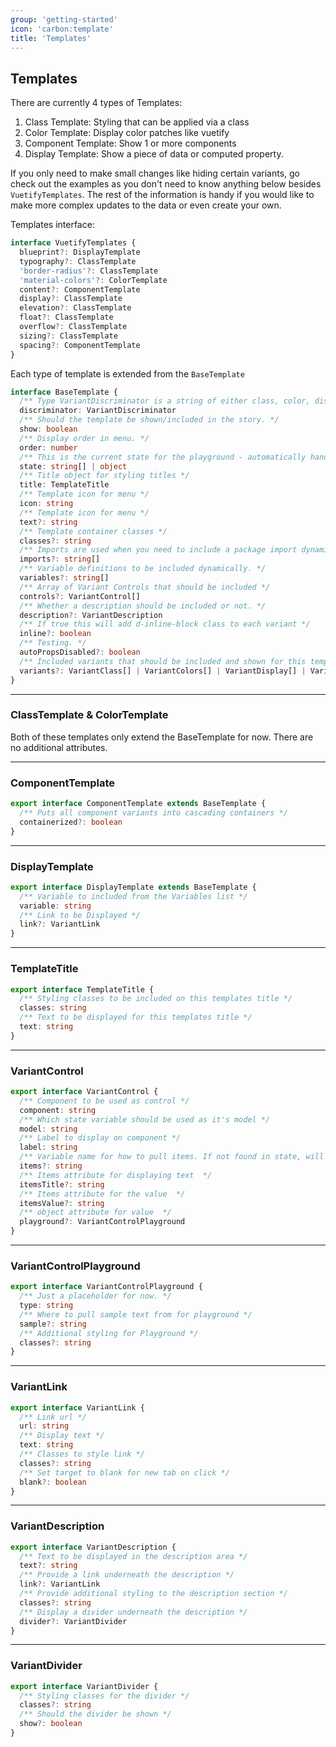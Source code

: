 ```yaml
---
group: 'getting-started'
icon: 'carbon:template'
title: 'Templates'
---
```


## Templates

There are currently 4 types of Templates:

1. Class Template: Styling that can be applied via a class
2. Color Template: Display color patches like vuetify
3. Component Template: Show 1 or more components
4. Display Template: Show a piece of data or computed property.

If you only need to make small changes like hiding certain variants, go check out the examples as you don't need to know anything below besides `VuetifyTemplates`. The rest of the information is handy if you would like to make more complex updates to the data or even create your own.

Templates interface:

```typescript
interface VuetifyTemplates {
  blueprint?: DisplayTemplate
  typography?: ClassTemplate
  'border-radius'?: ClassTemplate
  'material-colors'?: ColorTemplate
  content?: ComponentTemplate
  display?: ClassTemplate
  elevation?: ClassTemplate
  float?: ClassTemplate
  overflow?: ClassTemplate
  sizing?: ClassTemplate
  spacing?: ComponentTemplate
}
```

Each type of template is extended from the `BaseTemplate`

```typescript
interface BaseTemplate {
  /** Type VariantDiscriminator is a string of either class, color, display, component and is just a quick reference */
  discriminator: VariantDiscriminator
  /** Should the template be shown/included in the story. */
  show: boolean
  /** Display order in menu. */
  order: number
  /** This is the current state for the playground - automatically handled */
  state: string[] | object
  /** Title object for styling titles */
  title: TemplateTitle
  /** Template icon for menu */
  icon: string
  /** Template icon for menu */
  text?: string
  /** Template container classes */
  classes?: string
  /** Imports are used when you need to include a package import dynamically. */
  imports?: string[]
  /** Variable definitions to be included dynamically. */
  variables?: string[]
  /** Array of Variant Controls that should be included */
  controls?: VariantControl[]
  /** Whether a description should be included or not. */
  description?: VariantDescription
  /** If true this will add d-inline-block class to each variant */
  inline?: boolean
  /** Testing. */
  autoPropsDisabled?: boolean
  /** Included variants that should be included and shown for this template */
  variants?: VariantClass[] | VariantColors[] | VariantDisplay[] | VariantComponent[]
}
```

---

### ClassTemplate & ColorTemplate

Both of these templates only extend the BaseTemplate for now. There are no additional attributes.

---

### ComponentTemplate

```typescript
export interface ComponentTemplate extends BaseTemplate {
  /** Puts all component variants into cascading containers */
  containerized?: boolean
}
```

---

### DisplayTemplate

```typescript
export interface DisplayTemplate extends BaseTemplate {
  /** Variable to included from the Variables list */
  variable: string
  /** Link to be Displayed */
  link?: VariantLink
}
```

---

### TemplateTitle

```typescript
export interface TemplateTitle {
  /** Styling classes to be included on this templates title */
  classes: string
  /** Text to be displayed for this templates title */
  text: string
}
```

---

### VariantControl

```typescript
export interface VariantControl {
  /** Component to be used as control */
  component: string
  /** Which state variable should be used as it's model */
  model: string
  /** Label to display on component */
  label: string
  /** Variable name for how to pull items. If not found in state, will check variants array from the template */
  items?: string
  /** Items attribute for displaying text  */
  itemsTitle?: string
  /** Items attribute for the value  */
  itemsValue?: string
  /** object attribute for value  */
  playground?: VariantControlPlayground
}
```

---

### VariantControlPlayground

```typescript
export interface VariantControlPlayground {
  /** Just a placeholder for now. */
  type: string
  /** Where to pull sample text from for playground */
  sample?: string
  /** Additional styling for Playground */
  classes?: string
}
```

---

### VariantLink

```typescript
export interface VariantLink {
  /** Link url */
  url: string
  /** Display text */
  text: string
  /** Classes to style link */
  classes?: string
  /** Set target to blank for new tab on click */
  blank?: boolean
}
```

---

### VariantDescription

```typescript
export interface VariantDescription {
  /** Text to be displayed in the description area */
  text?: string
  /** Provide a link underneath the description */
  link?: VariantLink
  /** Provide additional styling to the description section */
  classes?: string
  /** Display a divider underneath the description */
  divider?: VariantDivider
}
```

---

### VariantDivider

```typescript
export interface VariantDivider {
  /** Styling classes for the divider */
  classes?: string
  /** Should the divider be shown */
  show?: boolean
}
```

